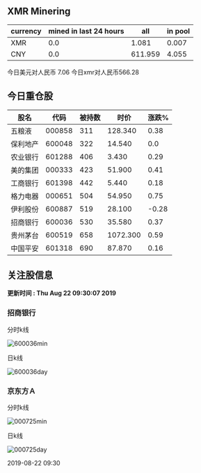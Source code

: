 ## XMR Minering

|currency|mined in last 24 hours|all|in pool|
|---|---|---|---|
|XMR|0.0|1.081|0.007|
|CNY|0.0|611.959|4.055|

今日美元对人民币 7.06	今日xmr对人民币566.28


## 今日重仓股 

|股名|代码|被持数|时价|涨跌%|
|---|---|---|---|---|
|五粮液|000858|311|128.340|0.38|
|保利地产|600048|322|14.540|0.0|
|农业银行|601288|406|3.430|0.29|
|美的集团|000333|423|51.900|0.41|
|工商银行|601398|442|5.440|0.18|
|格力电器|000651|504|54.950|0.75|
|伊利股份|600887|519|28.100|-0.28|
|招商银行|600036|530|35.580|0.37|
|贵州茅台|600519|658|1072.300|0.59|
|中国平安|601318|690|87.870|0.16|

## 关注股信息
**更新时间 : Thu Aug 22 09:30:07 2019**
### 招商银行 
分时k线

![600036min](http://image.sinajs.cn/newchart/min/n/sh600036.gif)

日k线

![600036day](http://image.sinajs.cn/newchart/daily/n/sh600036.gif)

### 京东方Ａ 
分时k线

![000725min](http://image.sinajs.cn/newchart/min/n/sz000725.gif)

日k线

![000725day](http://image.sinajs.cn/newchart/daily/n/sz000725.gif)

2019-08-22 09:30
